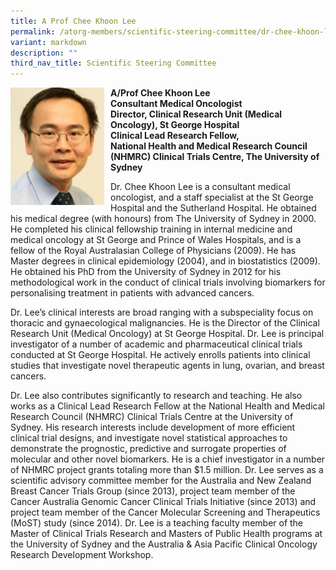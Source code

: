 ```yaml
---
title: A Prof Chee Khoon Lee
permalink: /atorg-members/scientific-steering-committee/dr-chee-khoon-lee/
variant: markdown
description: ""
third_nav_title: Scientific Steering Committee
---
```

<img src="/images/ATORG%20Oncology%20Research%20Group/Scientific%20Steering%20Committee/image004_02.jpg" style="width: 150px; float: left; margin-right: 10px;">

<strong>A/Prof Chee Khoon Lee<br>
Consultant Medical Oncologist<br>
Director, Clinical Research Unit (Medical Oncology), St George Hospital<br>
Clinical Lead Research Fellow,<br>
National Health and Medical Research Council (NHMRC) Clinical Trials Centre, The University of Sydney</strong>

Dr. Chee Khoon Lee is a consultant medical oncologist, and a staff specialist at the St George Hospital and the Sutherland Hospital. He obtained his medical degree (with honours) from The University of Sydney in 2000. He completed his clinical fellowship training in internal medicine and medical oncology at St George and Prince of Wales Hospitals, and is a fellow of the Royal Australasian College of Physicians (2009). He has Master degrees in clinical epidemiology (2004), and in biostatistics (2009). He obtained his PhD from the University of Sydney in 2012 for his methodological work in the conduct of clinical trials involving biomarkers for personalising treatment in patients with advanced cancers.

Dr. Lee’s clinical interests are broad ranging with a subspeciality focus on thoracic and gynaecological malignancies. He is the Director of the Clinical Research Unit (Medical Oncology) at St George Hospital. Dr. Lee is principal investigator of a number of academic and pharmaceutical clinical trials conducted at St George Hospital. He actively enrolls patients into clinical studies that investigate novel therapeutic agents in lung, ovarian, and breast cancers.

Dr. Lee also contributes significantly to research and teaching. He also works as a Clinical Lead Research Fellow at the National Health and Medical Research Council (NHMRC) Clinical Trials Centre at the University of Sydney. His research interests include development of more efficient clinical trial designs, and investigate novel statistical approaches to demonstrate the prognostic, predictive and surrogate properties of molecular and other novel biomarkers. He is a chief investigator in a number of NHMRC project grants totaling more than $1.5 million. Dr. Lee serves as a scientific advisory committee member for the Australia and New Zealand Breast Cancer Trials Group (since 2013), project team member of the Cancer Australia Genomic Cancer Clinical Trials Initiative (since 2013) and project team member of the Cancer Molecular Screening and Therapeutics (MoST) study (since 2014). Dr. Lee is a teaching faculty member of the Master of Clinical Trials Research and Masters of Public Health programs at the University of Sydney and the Australia &amp; Asia Pacific Clinical Oncology Research Development Workshop.